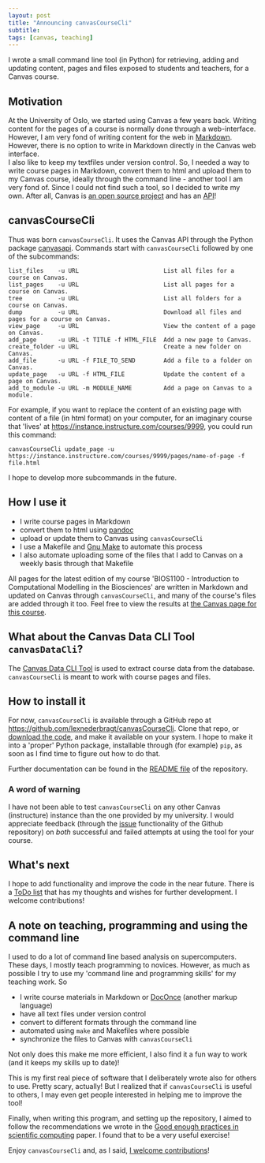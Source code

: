 ```yaml
---
layout: post
title: "Announcing canvasCourseCli"
subtitle:
tags: [canvas, teaching]
---
```


I wrote a small command line tool (in Python) for retrieving,
adding and updating content, pages
and files exposed to students and teachers,
for a Canvas course.

## Motivation
At the University of Oslo, we started using Canvas a few years back.
Writing content for the pages of a course is normally
done through a web-interface.
However, I am very fond of writing content for the web in [Markdown](https://en.wikipedia.org/wiki/Markdown).
However, there is no option to write in Markdown directly
in the Canvas web interface.  
I also like to keep my textfiles under version control.
So, I needed a way to write course pages in Markdown, convert them to html
and upload them to my Canvas course, ideally through the command line -
another tool I am very fond of.
Since I could not find such a tool, so I decided to write my own.
After all,
Canvas is [an open source project](https://github.com/instructure/canvas-lms/wiki)
and has an [API](https://canvas.instructure.com/doc/api/index.html)!

## canvasCourseCli

Thus was born `canvasCourseCli`. It uses the Canvas API
through the Python package [canvasapi](https://github.com/ucfopen/canvasapi).
Commands start with `canvasCourseCli` followed by one of the subcommands:

```
list_files    -u URL                        List all files for a course on Canvas.
list_pages    -u URL                        List all pages for a course on Canvas.
tree          -u URL                        List all folders for a course on Canvas.
dump          -u URL                        Download all files and pages for a course on Canvas.
view_page     -u URL                        View the content of a page on Canvas.
add_page      -u URL -t TITLE -f HTML_FILE  Add a new page to Canvas.
create_folder -u URL                        Create a new folder on Canvas.
add_file      -u URL -f FILE_TO_SEND        Add a file to a folder on Canvas.
update_page   -u URL -f HTML_FILE           Update the content of a page on Canvas.
add_to_module -u URL -m MODULE_NAME         Add a page on Canvas to a module.
```

For example, if you want to replace the content of an existing page with content of a file (in html format) on your computer, for an imaginary course that 'lives' at https://instance.instructure.com/courses/9999, you could run this command:

```
canvasCourseCli update_page -u https://instance.instructure.com/courses/9999/pages/name-of-page -f file.html
```

I hope to develop more subcommands in the future.

## How I use it

* I write course pages in Markdown
* convert them to html using [pandoc](https://pandoc.org)
* upload or update them to Canvas using `canvasCourseCli`
* I use a Makefile and [Gnu Make](https://www.gnu.org/software/make/)
  to automate this process
* I also automate uploading some of the files that I add to Canvas on a weekly basis
  through that Makefile

All pages for the latest edition of my course
'BIOS1100 - Introduction to Computational Modelling in the Biosciences'
are written in Markdown and updated on Canvas through `canvasCourseCli`,
and many of the course's files are added through it too.
Feel free to view the results at
[the Canvas page for this course](https://uio.instructure.com/courses/20058).

## What about the Canvas Data CLI Tool `canvasDataCli`?
The [Canvas Data CLI Tool](https://community.canvaslms.com/docs/DOC-6600-how-to-use-the-canvas-data-cli-tool#jive_content_id_Overview) is used to extract course data from the database. `canvasCourseCli` is meant to work with course pages and files.

## How to install it

For now, `canvasCourseCli` is available through a GitHub repo
at https://github.com/lexnederbragt/canvasCourseCli.
Clone that repo, or
[download the code](https://github.com/lexnederbragt/canvasCourseCli/releases),
and make it available on your system.
I hope to make it into a 'proper' Python package,
installable through (for example) `pip`, as soon as I find time
to figure out how to do that.

Further documentation can be found in the [README file](https://github.com/lexnederbragt/canvasCourseCli/blob/master/README.md#canvascoursecli) of the repository.

### A word of warning
I have not been able to test `canvasCourseCli` on any other Canvas (instructure) instance than the one provided by my university. I would appreciate feedback (through the [issue](https://github.com/lexnederbragt/canvasCourseCli/issues) functionality of the Github repository) on *both* successful and failed attempts at using the tool for your course.

## What's next

I hope to add functionality and improve the code in the near future. There is a
[ToDo list](https://github.com/lexnederbragt/canvasCourseCli/blob/master/TODO.md)
that has my thoughts and wishes for further development. I welcome contributions!

## A note on teaching, programming and using the command line

I used to do a lot of command line based analysis on supercomputers.
These days, I mostly teach programming to novices.
However, as much as possible I try to use my 'command line and programming skills'
for my teaching work. So

* I write course materials in Markdown
or [DocOnce](https://github.com/hplgit/doconce/wiki/manual)
(another markup language)
* have all text files under version control
* convert to different formats through the command line
* automated using `make` and Makefiles where possible
* synchronize the files to Canvas with `canvasCourseCli`

Not only does this make me more efficient,
I also find it a fun way to work (and it keeps my skills up to date)!

This is my first real piece of software that I deliberately wrote
also for others to use. Pretty scary, actually!
But I realized that if `canvasCourseCli` is useful to others,
I may even get people interested in helping me to improve the tool!

Finally, when writing this program, and setting up the repository,
I aimed to follow the recommendations we wrote in
the [Good enough practices in scientific computing](https://journals.plos.org/ploscompbiol/article?id=10.1371/journal.pcbi.1005510) paper.
I found that to be a very useful exercise!

Enjoy `canvasCourseCli` and, as I said, [I welcome contributions](https://github.com/lexnederbragt/canvasCourseCli/blob/master/CONTRIBUTING.md)!
